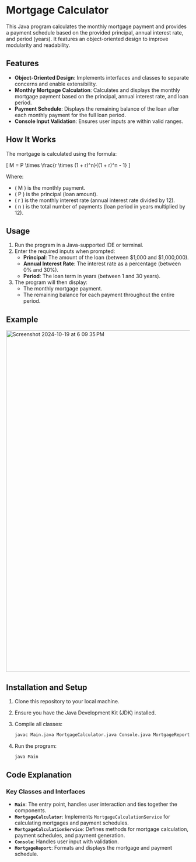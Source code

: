 # Mortgage Calculator

This Java program calculates the monthly mortgage payment and provides a payment schedule based on the provided principal, annual interest rate, and period (years). It features an object-oriented design to improve modularity and readability.

## Features

- **Object-Oriented Design**: Implements interfaces and classes to separate concerns and enable extensibility.
- **Monthly Mortgage Calculation**: Calculates and displays the monthly mortgage payment based on the principal, annual interest rate, and loan period.
- **Payment Schedule**: Displays the remaining balance of the loan after each monthly payment for the full loan period.
- **Console Input Validation**: Ensures user inputs are within valid ranges.

## How It Works

The mortgage is calculated using the formula:

\[
M = P \times \frac{r \times (1 + r)^n}{(1 + r)^n - 1}
\]

Where:
- \( M \) is the monthly payment.
- \( P \) is the principal (loan amount).
- \( r \) is the monthly interest rate (annual interest rate divided by 12).
- \( n \) is the total number of payments (loan period in years multiplied by 12).

## Usage

1. Run the program in a Java-supported IDE or terminal.
2. Enter the required inputs when prompted:
   - **Principal**: The amount of the loan (between $1,000 and $1,000,000).
   - **Annual Interest Rate**: The interest rate as a percentage (between 0% and 30%).
   - **Period**: The loan term in years (between 1 and 30 years).
3. The program will then display:
   - The monthly mortgage payment.
   - The remaining balance for each payment throughout the entire period.

## Example
<img width="933" alt="Screenshot 2024-10-19 at 6 09 35 PM" src="https://github.com/user-attachments/assets/7c0202bb-6ddf-444d-b9ae-ad909ed0ef77">

## Installation and Setup

1. Clone this repository to your local machine.
2. Ensure you have the Java Development Kit (JDK) installed.
3. Compile all classes:

   ```sh
   javac Main.java MortgageCalculator.java Console.java MortgageReport.java MortgageCalculationService.java
   ```
4. Run the program:

   ```sh
   java Main
   ```

## Code Explanation

### Key Classes and Interfaces
- **`Main`**: The entry point, handles user interaction and ties together the components.
- **`MortgageCalculator`**: Implements `MortgageCalculationService` for calculating mortgages and payment schedules.
- **`MortgageCalculationService`**: Defines methods for mortgage calculation, payment schedules, and payment generation.
- **`Console`**: Handles user input with validation.
- **`MortgageReport`**: Formats and displays the mortgage and payment schedule.
